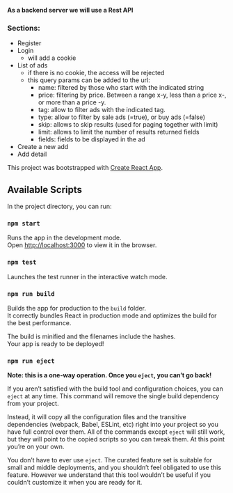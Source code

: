 **As a backend server we will use a Rest API**

### Sections:
* Register
* Login 
  * will add a cookie
* List of ads 
  * if there is no cookie, the access will be rejected
  * this query params can be added to the url:
    - name: filtered by those who start with the indicated string
    - price: filtering by price. Between a range x-y, less than a price x-, or more than a price -y.
    - tag: allow to filter ads with the indicated tag.
    - type: allow to filter by sale ads (=true), or buy ads (=false)
    - skip: allows to skip results (used for paging together with limit)
    - limit: allows to limit the number of results returned fields
    - fields: fields to be displayed in the ad
* Create a new add
* Add detail

This project was bootstrapped with [Create React App](https://github.com/facebook/create-react-app).

## Available Scripts

In the project directory, you can run:

### `npm start`

Runs the app in the development mode.<br />
Open [http://localhost:3000](http://localhost:3000) to view it in the browser.

### `npm test`

Launches the test runner in the interactive watch mode.<br />

### `npm run build`

Builds the app for production to the `build` folder.<br />
It correctly bundles React in production mode and optimizes the build for the best performance.

The build is minified and the filenames include the hashes.<br />
Your app is ready to be deployed!

### `npm run eject`

**Note: this is a one-way operation. Once you `eject`, you can’t go back!**

If you aren’t satisfied with the build tool and configuration choices, you can `eject` at any time. This command will remove the single build dependency from your project.

Instead, it will copy all the configuration files and the transitive dependencies (webpack, Babel, ESLint, etc) right into your project so you have full control over them. All of the commands except `eject` will still work, but they will point to the copied scripts so you can tweak them. At this point you’re on your own.

You don’t have to ever use `eject`. The curated feature set is suitable for small and middle deployments, and you shouldn’t feel obligated to use this feature. However we understand that this tool wouldn’t be useful if you couldn’t customize it when you are ready for it.

